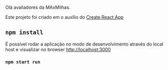 Olá avaliadores da MAxMilhas.

Este projeto foi criado em o auxílio do [Create React App](https://github.com/facebook/create-react-app)


## `npm install`


É possível rodar a aplicação no modo de desenvolvimento através do local host e visualizar no browser
[http://localhost:3000](http://localhost:3000)

### `npm start run`


